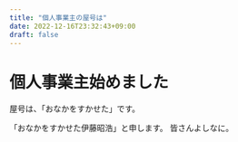```yaml
---
title: "個人事業主の屋号は"
date: 2022-12-16T23:32:43+09:00
draft: false
---
```

# 個人事業主始めました
屋号は、「おなかをすかせた」です。

「おなかをすかせた伊藤昭浩」と申します。
皆さんよしなに。
